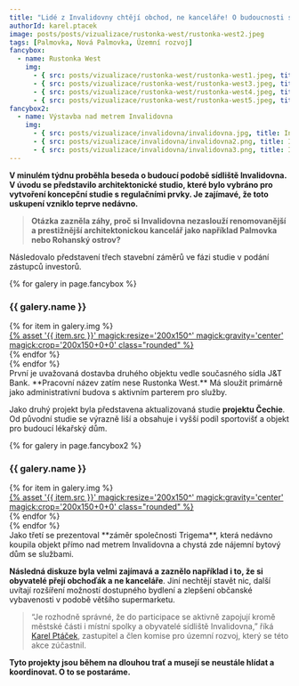 ```yaml
---
title: "Lidé z Invalidovny chtějí obchod, ne kanceláře! O budoucnosti sídliště je třeba diskutovat"
authorId: karel.ptacek
image: posts/posts/vizualizace/rustonka-west/rustonka-west2.jpeg
tags: [Palmovka, Nová Palmovka, Územní rozvoj]
fancybox:
  - name: Rustonka West
    img:
      - { src: posts/vizualizace/rustonka-west/rustonka-west1.jpeg, title: Rustonka West}
      - { src: posts/vizualizace/rustonka-west/rustonka-west3.jpeg, title: Rustonka West}
      - { src: posts/vizualizace/rustonka-west/rustonka-west4.jpeg, title: Rustonka West}
      - { src: posts/vizualizace/rustonka-west/rustonka-west5.jpeg, title: Rustonka West}
fancybox2:
  - name: Výstavba nad metrem Invalidovna
    img:
      - { src: posts/vizualizace/invalidovna/invalidovna.jpg, title: Invalidovna }
      - { src: posts/vizualizace/invalidovna/invalidovna2.png, title: Invalidovna }
      - { src: posts/vizualizace/invalidovna/invalidovna3.png, title: Invalidovna }
---
```


**V minulém týdnu proběhla beseda o budoucí podobě sídliště Invalidovna. V úvodu se představilo architektonické studio, které bylo vybráno pro vytvoření koncepční studie s regulačními prvky. Je zajímavé, že toto uskupení vzniklo teprve nedávno.**

>**Otázka zazněla záhy, proč si Invalidovna nezaslouží renomovanější a prestižnější architektonickou kancelář jako například Palmovka nebo Rohanský ostrov?**  

Následovalo představení třech stavební záměrů ve fázi studie v podání zástupců investorů.

{% for galery in page.fancybox %}
<div class="mt-4">
  <h3>{{ galery.name }}</h3>
  <div class="grid grid-cols-4 gap-4">
  {% for item in galery.img %}
    <div class="">
      <a data-fancybox="gallery" href="{% asset '{{ item.src }}' @path %}" data-caption="{{ item.title }}">{% asset '{{ item.src }}' magick:resize='200x150^' magick:gravity='center' magick:crop='200x150+0+0' class="rounded" %}</a>
    </div>
  {% endfor %}
  </div>
</div>
{% endfor %}
<br /> 
První je uvažovaná dostavba druhého objektu vedle současného sídla J&T Bank. **Pracovní název zatím nese Rustonka West.** Má sloužit primárně jako administrativní budova s aktivním parterem pro služby. 

Jako druhý projekt byla představena aktualizovaná studie **projektu Čechie**. Od původní studie se výrazně liší a obsahuje i vyšší podíl sportovišť a objekt pro budoucí lékařský dům. 

{% for galery in page.fancybox2 %}
<div class="mt-4">
  <h3>{{ galery.name }}</h3>
  <div class="grid grid-cols-4 gap-4">
  {% for item in galery.img %}
    <div class="">
      <a data-fancybox="gallery" href="{% asset '{{ item.src }}' @path %}" data-caption="{{ item.title }}">{% asset '{{ item.src }}' magick:resize='200x150^' magick:gravity='center' magick:crop='200x150+0+0' class="rounded" %}</a>
    </div>
  {% endfor %}
  </div>
</div>
{% endfor %}
<br />
Jako třetí se prezentoval **záměr společnosti Trigema**, která nedávno koupila objekt přímo nad metrem Invalidovna a chystá zde nájemní bytový dům se službami.

**Následná diskuze byla velmi zajímavá a zaznělo například i to, že si obyvatelé přejí obchoďák a ne kanceláře**. Jiní nechtějí stavět nic, další uvítají rozšíření možností dostupného bydlení a zlepšení občanské vybavenosti v podobě většího supermarketu.

>“Je rozhodně správné, že do participace se aktivně zapojují kromě městské části i místní spolky a obyvatelé sídliště Invalidovna,” říká [Karel Ptáček](http://praha8.pirati.cz/lide/karel-ptacek.html), zastupitel a člen komise pro územní rozvoj, který se této akce zúčastnil.

**Tyto projekty jsou během na dlouhou trať a musejí se neustále hlídat a koordinovat. O to se postaráme.**